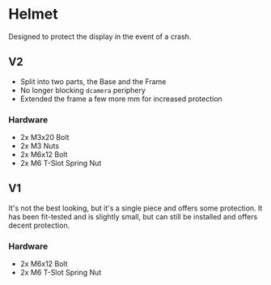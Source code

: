 # Helmet

Designed to protect the display in the event of a crash.

## V2

* Split into two parts, the Base and the Frame
* No longer blocking `dcamera` periphery
* Extended the frame a few more mm for increased protection

### Hardware

- 2x M3x20 Bolt
- 2x M3 Nuts
- 2x M6x12 Bolt
- 2x M6 T-Slot Spring Nut

## V1

It's not the best looking, but it's a single piece and offers some protection.
It has been fit-tested and is slightly small, but can still be installed and offers decent protection.

### Hardware

- 2x M6x12 Bolt
- 2x M6 T-Slot Spring Nut